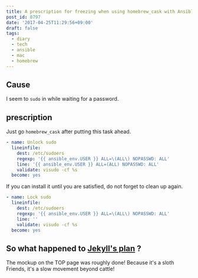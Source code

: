 ```yaml
---
title: A prescription for freezing when using homebrew_cask with Ansible
post_id: 8797
date: '2017-04-25T11:29:56+09:00'
draft: false
tags:
  - diary
  - tech
  - ansible
  - mac
  - homebrew
---
```


## Cause

I seem to `sudo` in while waiting for a password.

## prescription

Just go `homebrew_cask` after putting this task ahead.

```YAML
- name: Unlock sudo 
  lineinfile: 
    dest: /etc/sudoers 
    regexp: '{{ ansible_env.USER }} ALL=\(ALL\) NOPASSWD: ALL' 
    line: '{{ ansible_env.USER }} ALL=(ALL) NOPASSWD: ALL' 
    validate: visudo -cf %s 
  become: yes 

```

If you can install it until you are satisfied, do not forget to clean up again.

```YAML
- name: Lock sudo 
  lineinfile: 
    dest: /etc/sudoers 
    regexp: '{{ ansible_env.USER }} ALL=\(ALL\) NOPASSWD: ALL' 
    line: '' 
    validate: visudo -cf %s 
  become: yes 

```

## So what happened to [Jekyll's plan](/posts/blog/2017/02/09-wordpress-to-jekyll.en.md) ?

The mockup on the TOP page was roughly done! Because it's a sloth Friends, it's a slow movement beyond cattle!
